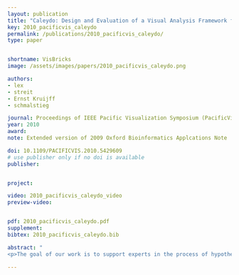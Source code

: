 ```yaml
---
layout: publication
title: "Caleydo: Design and Evaluation of a Visual Analysis Framework for Gene Expression Data in its Biological Context"
key: 2010_pacificvis_caleydo
permalink: /publications/2010_pacificvis_caleydo/
type: paper


shortname: VisBricks
image: /assets/images/papers/2010_pacificvis_caleydo.png

authors:
- lex
- streit
- Ernst Kruijff
- schmalstieg

journal: Proceedings of IEEE Pacific Visualization Symposium (PacificVis '10), pp. 57-64
year: 2010
award: 
note: Extended version of 2009 Oxford Bioinformatics Applcations Note 

doi: 10.1109/PACIFICVIS.2010.5429609
# use publisher only if no doi is available
publisher: 


project:

video: 2010_pacificvis_caleydo_video
preview-video:


pdf: 2010_pacificvis_caleydo.pdf
supplement:
bibtex: 2010_pacificvis_caleydo.bib

abstract: "
<p>The goal of our work is to support experts in the process of hypotheses generation concerning the roles of genes in diseases. For a deeper understanding of the complex interdependencies between genes, it is important to bring gene expressions (measurements) into context with pathways. Pathways, which are models of biological processes, are available in online databases. In these databases, large networks are decomposed into small sub-graphs for better manageability. This simplification results in a loss of context, as pathways are interconnected and genes can occur in multiple instances scattered over the network. Our main goal is therefore to present all relevant information, i.e., gene expressions, the relations between expression and pathways and between multiple pathways in a simple, yet effective way. To achieve this we employ two different multiple-view approaches. Traditional multiple views are used for large datasets or highly interactive visualizations, while a 2.5D technique is employed to support a seamless navigation of multiple pathways which simultaneously links to the expression of the  contained genes. This approach facilitates the understanding of the interconnection of pathways, and enables a non-distracting relation to gene expression data. We evaluated Caleydo with a group of users from the life science community. Users were asked to perform three tasks: pathway exploration, gene expression analysis and information comparison with and without visual links, which had to be conducted in four different conditions. Evaluation results show that the system can improve the process of understanding the complex network of pathways and the individual effects of gene expression regulation considerably. Especially the quality of the available contextual information and the spatial organization was rated good for the presented 2.5D setup.</p>"

---
```


